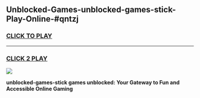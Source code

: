
## Unblocked-Games-unblocked-games-stick-Play-Online-#qntzj
<h3>
<a href="https://premium.freeplayer.one?title=unblocked-games-stick&ref=27F">CLICK TO PLAY</a></h3>
<hr>

<h3>
<a href="https://premium.freeplayer.one?title=unblocked-games-stick&ref=27F">CLICK 2 PLAY</a>
  
</h3>

<a href="https://premium.freeplayer.one?title=unblocked-games-stick&ref=27F"><img src="https://clearcache.store/games.png"></a>


**unblocked-games-stick games unblocked: Your Gateway to Fun and Accessible Online Gaming**
